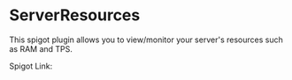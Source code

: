 # ServerResources
This spigot plugin allows you to view/monitor your server's resources such as RAM and TPS.

Spigot Link: 
